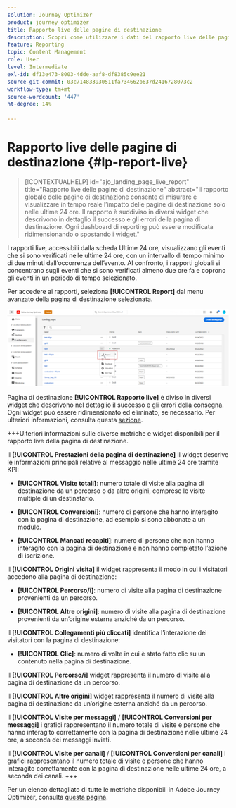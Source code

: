 ```yaml
---
solution: Journey Optimizer
product: journey optimizer
title: Rapporto live delle pagine di destinazione
description: Scopri come utilizzare i dati del rapporto live delle pagine di destinazione
feature: Reporting
topic: Content Management
role: User
level: Intermediate
exl-id: df13e473-8003-4dde-aaf8-df8385c9ee21
source-git-commit: 03c714833930511fa734662b637d2416728073c2
workflow-type: tm+mt
source-wordcount: '447'
ht-degree: 14%

---
```


# Rapporto live delle pagine di destinazione {#lp-report-live}

>[!CONTEXTUALHELP]
>id="ajo_landing_page_live_report"
>title="Rapporto live delle pagine di destinazione"
>abstract="Il rapporto globale delle pagine di destinazione consente di misurare e visualizzare in tempo reale l’impatto delle pagine di destinazione solo nelle ultime 24 ore. Il rapporto è suddiviso in diversi widget che descrivono in dettaglio il successo e gli errori della pagina di destinazione. Ogni dashboard di reporting può essere modificata ridimensionando o spostando i widget."

I rapporti live, accessibili dalla scheda Ultime 24 ore, visualizzano gli eventi che si sono verificati nelle ultime 24 ore, con un intervallo di tempo minimo di due minuti dall’occorrenza dell’evento. Al confronto, i rapporti globali si concentrano sugli eventi che si sono verificati almeno due ore fa e coprono gli eventi in un periodo di tempo selezionato.

Per accedere ai rapporti, seleziona **[!UICONTROL Report]** dal menu avanzato della pagina di destinazione selezionata.

![](assets/landing_page_report.png)

Pagina di destinazione **[!UICONTROL Rapporto live]** è diviso in diversi widget che descrivono nel dettaglio il successo e gli errori della consegna. Ogni widget può essere ridimensionato ed eliminato, se necessario. Per ulteriori informazioni, consulta questa [sezione](live-report.md).

+++Ulteriori informazioni sulle diverse metriche e widget disponibili per il rapporto live della pagina di destinazione.

Il **[!UICONTROL Prestazioni della pagina di destinazione]** Il widget descrive le informazioni principali relative al messaggio nelle ultime 24 ore tramite KPI:

* **[!UICONTROL Visite totali]**: numero totale di visite alla pagina di destinazione da un percorso o da altre origini, comprese le visite multiple di un destinatario.

* **[!UICONTROL Conversioni]**: numero di persone che hanno interagito con la pagina di destinazione, ad esempio si sono abbonate a un modulo.

* **[!UICONTROL Mancati recapiti]**: numero di persone che non hanno interagito con la pagina di destinazione e non hanno completato l’azione di iscrizione.

Il **[!UICONTROL Origini visita]** il widget rappresenta il modo in cui i visitatori accedono alla pagina di destinazione:

* **[!UICONTROL Percorso/i]**: numero di visite alla pagina di destinazione provenienti da un percorso.

* **[!UICONTROL Altre origini]**: numero di visite alla pagina di destinazione provenienti da un’origine esterna anziché da un percorso.

Il **[!UICONTROL Collegamenti più cliccati]** identifica l’interazione dei visitatori con la pagina di destinazione:

* **[!UICONTROL Clic]**: numero di volte in cui è stato fatto clic su un contenuto nella pagina di destinazione.

Il **[!UICONTROL Percorso/i]** widget rappresenta il numero di visite alla pagina di destinazione da un percorso.

Il **[!UICONTROL Altre origini]** widget rappresenta il numero di visite alla pagina di destinazione da un’origine esterna anziché da un percorso.

Il **[!UICONTROL Visite per messaggi]** / **[!UICONTROL Conversioni per messaggi]** i grafici rappresentano il numero totale di visite e persone che hanno interagito correttamente con la pagina di destinazione nelle ultime 24 ore, a seconda dei messaggi inviati.

Il **[!UICONTROL Visite per canali]** / **[!UICONTROL Conversioni per canali]** i grafici rappresentano il numero totale di visite e persone che hanno interagito correttamente con la pagina di destinazione nelle ultime 24 ore, a seconda dei canali.
+++

Per un elenco dettagliato di tutte le metriche disponibili in Adobe Journey Optimizer, consulta [questa pagina](live-report.md#list-of-components-live).
